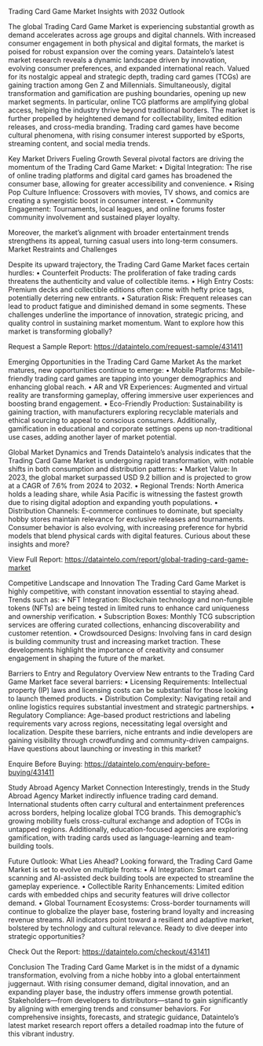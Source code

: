 Trading Card Game Market Insights with 2032 Outlook

The global Trading Card Game Market is experiencing substantial growth as demand accelerates across age groups and digital channels. With increased consumer engagement in both physical and digital formats, the market is poised for robust expansion over the coming years. Dataintelo’s latest market research reveals a dynamic landscape driven by innovation, evolving consumer preferences, and expanded international reach.
Valued for its nostalgic appeal and strategic depth, trading card games (TCGs) are gaining traction among Gen Z and Millennials. Simultaneously, digital transformation and gamification are pushing boundaries, opening up new market segments. In particular, online TCG platforms are amplifying global access, helping the industry thrive beyond traditional borders.
The market is further propelled by heightened demand for collectability, limited edition releases, and cross-media branding. Trading card games have become cultural phenomena, with rising consumer interest supported by eSports, streaming content, and social media trends.

Key Market Drivers Fueling Growth
Several pivotal factors are driving the momentum of the Trading Card Game Market:
•	Digital Integration: The rise of online trading platforms and digital card games has broadened the consumer base, allowing for greater accessibility and convenience.
•	Rising Pop Culture Influence: Crossovers with movies, TV shows, and comics are creating a synergistic boost in consumer interest.
•	Community Engagement: Tournaments, local leagues, and online forums foster community involvement and sustained player loyalty.

Moreover, the market’s alignment with broader entertainment trends strengthens its appeal, turning casual users into long-term consumers.
Market Restraints and Challenges

Despite its upward trajectory, the Trading Card Game Market faces certain hurdles:
•	Counterfeit Products: The proliferation of fake trading cards threatens the authenticity and value of collectible items.
•	High Entry Costs: Premium decks and collectible editions often come with hefty price tags, potentially deterring new entrants.
•	Saturation Risk: Frequent releases can lead to product fatigue and diminished demand in some segments.
These challenges underline the importance of innovation, strategic pricing, and quality control in sustaining market momentum.
Want to explore how this market is transforming globally?

Request a Sample Report: https://dataintelo.com/request-sample/431411 

Emerging Opportunities in the Trading Card Game Market
As the market matures, new opportunities continue to emerge:
•	Mobile Platforms: Mobile-friendly trading card games are tapping into younger demographics and enhancing global reach.
•	AR and VR Experiences: Augmented and virtual reality are transforming gameplay, offering immersive user experiences and boosting brand engagement.
•	Eco-Friendly Production: Sustainability is gaining traction, with manufacturers exploring recyclable materials and ethical sourcing to appeal to conscious consumers.
Additionally, gamification in educational and corporate settings opens up non-traditional use cases, adding another layer of market potential.

Global Market Dynamics and Trends
Dataintelo’s analysis indicates that the Trading Card Game Market is undergoing rapid transformation, with notable shifts in both consumption and distribution patterns:
•	Market Value: In 2023, the global market surpassed USD 9.2 billion and is projected to grow at a CAGR of 7.6% from 2024 to 2032.
•	Regional Trends: North America holds a leading share, while Asia Pacific is witnessing the fastest growth due to rising digital adoption and expanding youth populations.
•	Distribution Channels: E-commerce continues to dominate, but specialty hobby stores maintain relevance for exclusive releases and tournaments.
Consumer behavior is also evolving, with increasing preference for hybrid models that blend physical cards with digital features.
Curious about these insights and more?

View Full Report: https://dataintelo.com/report/global-trading-card-game-market

Competitive Landscape and Innovation
The Trading Card Game Market is highly competitive, with constant innovation essential to staying ahead. Trends such as:
•	NFT Integration: Blockchain technology and non-fungible tokens (NFTs) are being tested in limited runs to enhance card uniqueness and ownership verification.
•	Subscription Boxes: Monthly TCG subscription services are offering curated collections, enhancing discoverability and customer retention.
•	Crowdsourced Designs: Involving fans in card design is building community trust and increasing market traction.
These developments highlight the importance of creativity and consumer engagement in shaping the future of the market.

Barriers to Entry and Regulatory Overview
New entrants to the Trading Card Game Market face several barriers:
•	Licensing Requirements: Intellectual property (IP) laws and licensing costs can be substantial for those looking to launch themed products.
•	Distribution Complexity: Navigating retail and online logistics requires substantial investment and strategic partnerships.
•	Regulatory Compliance: Age-based product restrictions and labeling requirements vary across regions, necessitating legal oversight and localization.
Despite these barriers, niche entrants and indie developers are gaining visibility through crowdfunding and community-driven campaigns.
Have questions about launching or investing in this market?

Enquire Before Buying: https://dataintelo.com/enquiry-before-buying/431411 

Study Abroad Agency Market Connection
Interestingly, trends in the Study Abroad Agency Market indirectly influence trading card demand. International students often carry cultural and entertainment preferences across borders, helping localize global TCG brands. This demographic’s growing mobility fuels cross-cultural exchange and adoption of TCGs in untapped regions. Additionally, education-focused agencies are exploring gamification, with trading cards used as language-learning and team-building tools.

Future Outlook: What Lies Ahead?
Looking forward, the Trading Card Game Market is set to evolve on multiple fronts:
•	AI Integration: Smart card scanning and AI-assisted deck building tools are expected to streamline the gameplay experience.
•	Collectible Rarity Enhancements: Limited edition cards with embedded chips and security features will drive collector demand.
•	Global Tournament Ecosystems: Cross-border tournaments will continue to globalize the player base, fostering brand loyalty and increasing revenue streams.
All indicators point toward a resilient and adaptive market, bolstered by technology and cultural relevance.
Ready to dive deeper into strategic opportunities?

Check Out the Report: https://dataintelo.com/checkout/431411

Conclusion
The Trading Card Game Market is in the midst of a dynamic transformation, evolving from a niche hobby into a global entertainment juggernaut. With rising consumer demand, digital innovation, and an expanding player base, the industry offers immense growth potential. Stakeholders—from developers to distributors—stand to gain significantly by aligning with emerging trends and consumer behaviors.
For comprehensive insights, forecasts, and strategic guidance, Dataintelo’s latest market research report offers a detailed roadmap into the future of this vibrant industry.
